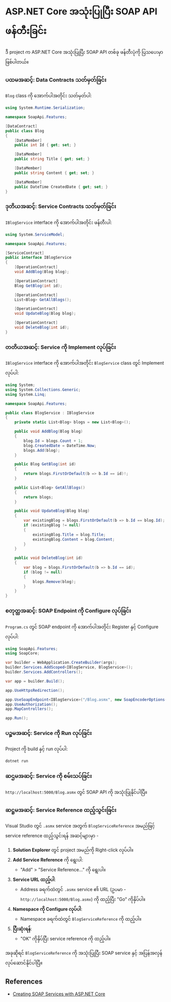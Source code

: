﻿# ASP.NET Core အသုံးပြုပြီး SOAP API ဖန်တီးခြင်း

ဒီ project က ASP.NET Core အသုံးပြုပြီး SOAP API တစ်ခု ဖန်တီးပုံကို ပြသပေးမှာ ဖြစ်ပါတယ်။

### ပထမအဆင့်: Data Contracts သတ်မှတ်ခြင်း

`Blog` class ကို အောက်ပါအတိုင်း သတ်မှတ်ပါ:

```csharp
using System.Runtime.Serialization;

namespace SoapApi.Features;

[DataContract]
public class Blog
{
    [DataMember]
    public int Id { get; set; }

    [DataMember]
    public string Title { get; set; }

    [DataMember]
    public string Content { get; set; }

    [DataMember]
    public DateTime CreatedDate { get; set; }
}
```

### ဒုတိယအဆင့်: Service Contracts သတ်မှတ်ခြင်း

`IBlogService` interface ကို အောက်ပါအတိုင်း ဖန်တီးပါ:

```csharp
using System.ServiceModel;

namespace SoapApi.Features;

[ServiceContract]
public interface IBlogService
{
    [OperationContract]
    void AddBlog(Blog blog);

    [OperationContract]
    Blog GetBlog(int id);

    [OperationContract]
    List<Blog> GetAllBlogs();

    [OperationContract]
    void UpdateBlog(Blog blog);

    [OperationContract]
    void DeleteBlog(int id);
}
```

### တတိယအဆင့်: Service ကို Implement လုပ်ခြင်း

`IBlogService` interface ကို အောက်ပါအတိုင်း `BlogService` class တွင် Implement လုပ်ပါ:

```csharp
using System;
using System.Collections.Generic;
using System.Linq;

namespace SoapApi.Features;

public class BlogService : IBlogService
{
    private static List<Blog> blogs = new List<Blog>();

    public void AddBlog(Blog blog)
    {
        blog.Id = blogs.Count + 1;
        blog.CreatedDate = DateTime.Now;
        blogs.Add(blog);
    }

    public Blog GetBlog(int id)
    {
        return blogs.FirstOrDefault(b => b.Id == id)!;
    }

    public List<Blog> GetAllBlogs()
    {
        return blogs;
    }

    public void UpdateBlog(Blog blog)
    {
        var existingBlog = blogs.FirstOrDefault(b => b.Id == blog.Id);
        if (existingBlog != null)
        {
            existingBlog.Title = blog.Title;
            existingBlog.Content = blog.Content;
        }
    }

    public void DeleteBlog(int id)
    {
        var blog = blogs.FirstOrDefault(b => b.Id == id);
        if (blog != null)
        {
            blogs.Remove(blog);
        }
    }
}
```

### စတုတ္ထအဆင့်: SOAP Endpoint ကို Configure လုပ်ခြင်း

`Program.cs` တွင် SOAP endpoint ကို အောက်ပါအတိုင်း Register နှင့် Configure လုပ်ပါ:

```csharp
using SoapApi.Features;
using SoapCore;

var builder = WebApplication.CreateBuilder(args);
builder.Services.AddScoped<IBlogService, BlogService>();
builder.Services.AddControllers();

var app = builder.Build();

app.UseHttpsRedirection();

app.UseSoapEndpoint<IBlogService>("/Blog.asmx", new SoapEncoderOptions());
app.UseAuthorization();
app.MapControllers();

app.Run();
```

### ပဉ္စမအဆင့်: Service ကို Run လုပ်ခြင်း

Project ကို build နှင့် run လုပ်ပါ:

```sh
dotnet run
```

### ဆဌမအဆင့်: Service ကို စမ်းသပ်ခြင်း

`http://localhost:5000/Blog.asmx` တွင် SOAP API ကို အသုံးပြုနိုင်ပါပြီ။

### ဆဋ္ဌမအဆင့်: Service Reference ထည့်သွင်းခြင်း

Visual Studio တွင် `.asmx` service အတွက် `BlogServiceReference` အမည်ဖြင့် service reference ထည့်သွင်းရန် အဆင့်များမှာ -

1. **Solution Explorer** တွင် project အမည်ကို Right-click လုပ်ပါ။
2. **Add Service Reference** ကို ရွေးပါ:
   - "Add" > "Service Reference..." ကို ရွေးပါ။
3. **Service URL ထည့်ပါ**:
   - Address ခရက်ထဲတွင် `.asmx` service ၏ URL (ဥပမာ - `http://localhost:5000/Blog.asmx`) ကို ထည့်ပြီး "Go" ကိုနှိပ်ပါ။
4. **Namespace ကို Configure လုပ်ပါ**:
   - Namespace ခရက်ထဲတွင် `BlogServiceReference` ကို ထည့်ပါ။
5. **ပြီးဆုံးရန်**:
   - "OK" ကိုနှိပ်ပြီး service reference ကို ထည့်ပါ။

အခုဆိုရင် `BlogServiceReference` ကို အသုံးပြုပြီး SOAP service နှင့် အပြန်အလှန်လုပ်ဆောင်နိုင်ပါပြီ။

## References

- [Creating SOAP Services with ASP.NET Core](https://positiwise.com/blog/how-to-create-soap-services-using-asp-net-core#What_is_SOAP_Based_Web_Service)
